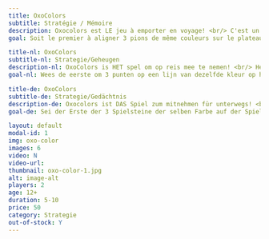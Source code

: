 ```yaml
---
title: OxoColors
subtitle: Stratégie / Mémoire
description: Oxocolors est LE jeu à emporter en voyage! <br/> C'est un peu comme un oxo mais en trois dimensions et avec des couleurs!
goal: Soit le premier à aligner 3 pions de même couleurs sur le plateau.

title-nl: OxoColors
subtitle-nl: Strategie/Geheugen
description-nl: OxoColors is HET spel om op reis mee te nemen! <br/> Het is een beetje als oxo maar 3 dimensionaal en met kleuren! 
goal-nl: Wees de eerste om 3 punten op een lijn van dezelfde kleur op het bord te zetten.

title-de: OxoColors
subtitle-de: Strategie/Gedächtnis
description-de: Oxocolors ist DAS Spiel zum mitnehmen für unterwegs! <br/> Es ist dem OXO ähnlich aber in drei Dimensionen gemacht und mit Farben !
goal-de: Sei der Erste der 3 Spielsteine der selben Farbe auf der Spielfläche auf eine Linie bringt.

layout: default
modal-id: 1
img: oxo-color
images: 6
video: N
video-url: 
thumbnail: oxo-color-1.jpg
alt: image-alt
players: 2
age: 12+
duration: 5-10
price: 50
category: Strategie
out-of-stock: Y
---
```

